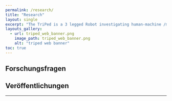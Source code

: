 ```yaml
---
permalink: /research/
title: "Research"
layout: single
excerpt: "The TriPed is a 3 legged Robot investigating human-machine /machine-machine cooperation"
layouts_gallery:
  - url: triped_web_banner.png
    image_path: triped_web_banner.png
    alt: "triped web banner"
toc: true
---
```


## Forschungsfragen

## Veröffentlichungen
---

